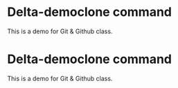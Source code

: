 # Delta-democlone command 
This is a demo for Git & Github class.
# Delta-democlone command 
This is a demo for Git & Github class.


